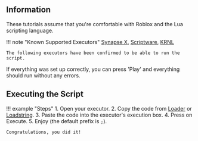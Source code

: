 ## Information

These tutorials assume that you're comfortable with Roblox and the Lua scripting language.

!!! note "Known Supported Executors"
	[Synapse X](https://x.synapse.to), [Scriptware](https://script-ware.com), [KRNL](https://krnl.place)

	The following executors have been confirmed to be able to run the script.

If everything was set up correctly, you can press 'Play' and everything should
run without any errors.

## Executing the Script

!!! example "Steps"
	1. Open your executor.
	2. Copy the code from [Loader](https://raw.githubusercontent.com/daximul/dav2/main/loadstring/loader.lua) or [Loadstring](https://raw.githubusercontent.com/daximul/dav2/main/loadstring/script.lua).
	3. Paste the code into the executor's execution box.
	4. Press on Execute.
	5. Enjoy (the default prefix is `;`).

	Congratulations, you did it!
